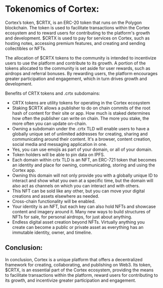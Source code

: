 # Tokenomics of Cortex:

Cortex’s token, $CRTX, is an ERC-20 token that runs on the Polygon blockchain. The token is used to facilitate transactions within the Cortex ecosystem and to reward users for contributing to the platform's growth and development. $CRTX is used to pay for services on Cortex, such as hosting notes, accessing premium features, and creating and sending collectibles or NFTs.

The allocation of $CRTX tokens to the community is intended to incentivize users to use the platform and contribute to its growth. A portion of the tokens allocated to the community is set aside for user rewards, such as airdrops and referral bonuses. By rewarding users, the platform encourages greater participation and engagement, which in turn drives growth and development.

Benefits of CRTX tokens and .crtx subdomains:
- CRTX tokens are utility tokens for operating in the Cortex ecosystem
- Staking $CRTX allows a publisher to do on chain commits of the root hash of content for their site or app. How much is staked determines how often the publisher can write on chain. The more you stake, the more often you can update on-chain.
- Owning a subdomain under the .crtx TLD will enable users to have a globally unique set of unlimited addresses for creating, sharing and communicating around their content. It's a browser, content creation, social media and messaging application in one.
- Yes, you can use emojis as part of your domain, or all of your domain.
- Token holders will be able to pin data on IPFS.
- Each domain within crtx TLD is an NFT, an ERC-721 token that becomes an identity and place for owning, communicating, storing and using the Cortex app.
- Owning this domain will not only provide you with a globally unique ID to interact and show what you own at a specific time, but the domain will also act as channels on which you can interact and with others.
- This NFT can be sold like any other, but you can move your digital creations and assets elsewhere as needed.
- Cross-chain functionality will be enabled.
- Your identity is an NFT, but each key can also hold NFTs and showcase content and imagery around it. Many new ways to build structures of NFTs for sale, for personal airdrops, for just about anything.
- Endless digital asset creation beyond NFTs. Virtually anything you create can become a public or private asset as everything has an immutable identity, owner, and timeline.


## Conclusion:
In conclusion, Cortex is a unique platform that offers a decentralized framework for creating, collaborating, and publishing on Web3. Its token, $CRTX, is an essential part of the Cortex ecosystem, providing the means to facilitate transactions within the platform, reward users for contributing to its growth, and incentivize greater participation and engagement.


